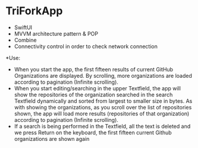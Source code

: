 # TriForkApp


- SwiftUI
- MVVM architecture pattern & POP
- Combine
- Connectivity control in order to check network connection

*Use:

- When you start the app, the first fifteen results of current GitHub Organizations are displayed. By scrolling, more organizations are loaded according to pagination (Infinite scrolling).
- When you start editing/searching in the upper Textfield, the app will show the repositories of the organization searched in the search Textfield dynamically and sorted from largest to smaller size in bytes. As with showing the organizations, as you scroll over the list of repositories shown, the app will load more results (repositories of that organization) according to pagination (Infinite scrolling).
- If a search is being performed in the Textfield, all the text is deleted and we press Return on the keyboard, the first fifteen current Github organizations are shown again

 
